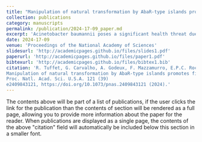 ```yaml
---
title: "Manipulation of natural transformation by AbaR-type islands promotes fixation of antibiotic resistance in Acinetobacter baumannii"
collection: publications
category: manuscripts
permalink: /publication/2024-17-09_paper.md
excerpt: 'Acinetobacter baumannii poses a significant health threat due to its extensive antibiotic resistance. Antibiotic resistance is conferred by a diverse family of chromosomal islands, but their cost on the bacterial fitness is inconsistent with their high prevalence in the species. We show that the islands consistently disrupt a gene involved in natural transformation, a mechanism proposed to allow genetic diversification but also to cure the genome of genetic parasites. This gene disruption causes specific alterations in natural transformation which, under modeled contexts of antibiotic exposure, favors the propagation of the costly islands in bacterial populations. This illustrates a strategy by which genomic islands manipulate natural transformation to prevent their elimination, thereby driving the prevalence of antibiotic resistance genes.'
date: 2024-17-09
venue: 'Proceedings of the National Academy of Sciences'
slidesurl: 'http://academicpages.github.io/files/slides1.pdf'
paperurl: 'http://academicpages.github.io/files/paper1.pdf'
bibtexurl: 'http://academicpages.github.io/files/bibtex1.bib'
citation: 'R. Tuffet, G. Carvalho, A. Godeux, F. Mazzamurro, E.P.C. Rocha, M. Laaberki, S. Venner,& X. Charpentier, 
Manipulation of natural transformation by AbaR-type islands promotes fixation of antibiotic resistance in Acinetobacter baumannii, 
Proc. Natl. Acad. Sci. U.S.A. 121 (39) 
e2409843121, https://doi.org/10.1073/pnas.2409843121 (2024).'
---
```

The contents above will be part of a list of publications, if the user clicks the link for the publication than the contents of section will be rendered as a full page, allowing you to provide more information about the paper for the reader. When publications are displayed as a single page, the contents of the above "citation" field will automatically be included below this section in a smaller font.
